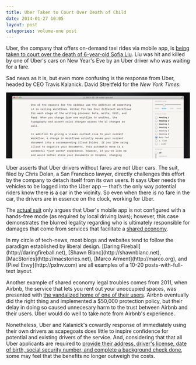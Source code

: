 ```yaml
---
title: Uber Taken to Court Over Death of Child
date: 2014-01-27 10:05
layout: post
categories: volume-one post
---
```

Uber, the company that offers on-demand taxi rides via mobile app, is [being taken to court over the death of 6-year-old Sofia Liu](http://bits.blogs.nytimes.com/2014/01/27/uber-and-a-childs-death/). Liu was hit and killed by one of Uber's cars on New Year's Eve by an Uber driver who was waiting for a fare.


Sad news as it is, but even more confusing is the response from Uber, headed by CEO Travis Kalanick. David Streitfeld for the _New York Times_:

__![writer pro workflow](/public/cargo/writer-pro-workflow.png)__


Uber asserts that Uber drivers without fares are not Uber cars. The suit, filed by Chris Dolan, a San Francisco lawyer, directly challenges this effort by the company to detach itself from its own users. It says Uber needs the vehicles to be logged into the Uber app — that’s the only way potential riders know there is a car in the vicinity. So even when there is no fare in the car, the drivers are in essence on the clock, working for Uber.

The [actual suit](https://www.documentcloud.org/documents/1009476-uber-liu-update.html) only argues that Uber's mobile app is not configured with a hands-free mode (as required by local driving laws); however, this case demonstrates the blurred legality regarding who is ultimately responsible for damages that come from services that facilitate a [shared economy](http://en.wikipedia.org/wiki/Sharing_economy).
<aside>In my circle of tech-news, most blogs and websites tend to follow the paradigm established by liberal design. [Daring Fireball](http://daringfireball.net), [Shawn Blanc](http://shawnblanc.net), [MacStories](http://macstories.net), [Marco Arment](http://marco.org), and [Pixel Envy](http://pxlnv.com) are all examples of a 10-20 posts-with-full-text layout.</aside>

Another example of shared economy legal troubles comes from 2011, when Airbnb, the service that lets you rent out your unoccupied spaces, was presented with [the vandalized home of one of their users](http://blog.airbnb.com/our-commitment-to-trust-and-safety/). Airbnb eventually did the right thing and implemented a $50,000 protection policy, but their delay in doing so caused unnecesary harm to the trust between Airbnb and their users. Uber would do well to take note from Airbnb's experience.

Nonetheless, Uber and Kalanick's cowardly response of immediately using their own drivers as scapegoats does little to inspire confidence for potential and existing drivers of the service. And, considering that that all Uber applicants are required to [provide their address, driver's license, date of birth, social security number, and complete a background check done](https://partners.uber.com/signup/san-francisco/p2p/), some may feel that the benefits no longer outweigh the costs.